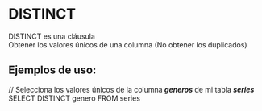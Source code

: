 # DISTINCT
DISTINCT es una cláusula  
Obtener los valores únicos de una columna (No obtener los duplicados)

## Ejemplos de uso:
// Selecciona los valores únicos de la columna _**generos**_ de mi tabla _**series**_  
SELECT DISTINCT genero FROM series
